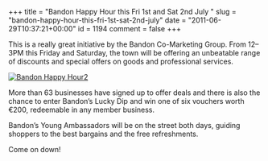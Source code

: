 +++
title = "Bandon Happy Hour this Fri 1st and Sat 2nd July "
slug = "bandon-happy-hour-this-fri-1st-sat-2nd-july"
date = "2011-06-29T10:37:21+00:00"
id = 1194
comment = false
+++

This is a really great initiative by the Bandon Co-Marketing Group. From 12–3PM this Friday and Saturday, the town will be offering an unbeatable range of discounts and special offers on goods and professional services.

[![](https://d1tidq54inel9p.cloudfront.net/wp-content/uploads/2011/06/Bandon-Happy-Hour2-225x300.jpg "Bandon Happy Hour2")](https://d1tidq54inel9p.cloudfront.net/wp-content/uploads/2011/06/Bandon-Happy-Hour2.jpg)

More than 63 businesses have signed up to offer deals and there is also the chance to enter Bandon’s Lucky Dip and win one of six vouchers worth €200, redeemable in any member business.

Bandon’s Young Ambassadors will be on the street both days, guiding shoppers to the best bargains and the free refreshments.

Come on down!
